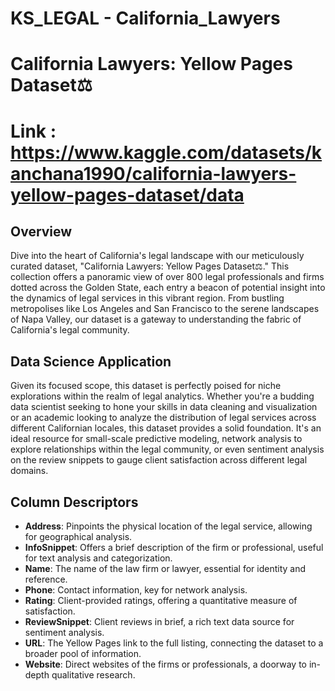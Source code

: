 # KS_LEGAL - California_Lawyers

# California Lawyers: Yellow Pages Dataset⚖️
# Link : https://www.kaggle.com/datasets/kanchana1990/california-lawyers-yellow-pages-dataset/data
## Overview
Dive into the heart of California's legal landscape with our meticulously curated dataset, "California Lawyers: Yellow Pages Dataset⚖️." This collection offers a panoramic view of over 800 legal professionals and firms dotted across the Golden State, each entry a beacon of potential insight into the dynamics of legal services in this vibrant region. From bustling metropolises like Los Angeles and San Francisco to the serene landscapes of Napa Valley, our dataset is a gateway to understanding the fabric of California's legal community.

## Data Science Application
Given its focused scope, this dataset is perfectly poised for niche explorations within the realm of legal analytics. Whether you're a budding data scientist seeking to hone your skills in data cleaning and visualization or an academic looking to analyze the distribution of legal services across different Californian locales, this dataset provides a solid foundation. It's an ideal resource for small-scale predictive modeling, network analysis to explore relationships within the legal community, or even sentiment analysis on the review snippets to gauge client satisfaction across different legal domains.

## Column Descriptors
- **Address**: Pinpoints the physical location of the legal service, allowing for geographical analysis.
- **InfoSnippet**: Offers a brief description of the firm or professional, useful for text analysis and categorization.
- **Name**: The name of the law firm or lawyer, essential for identity and reference.
- **Phone**: Contact information, key for network analysis.
- **Rating**: Client-provided ratings, offering a quantitative measure of satisfaction.
- **ReviewSnippet**: Client reviews in brief, a rich text data source for sentiment analysis.
- **URL**: The Yellow Pages link to the full listing, connecting the dataset to a broader pool of information.
- **Website**: Direct websites of the firms or professionals, a doorway to in-depth qualitative research.
